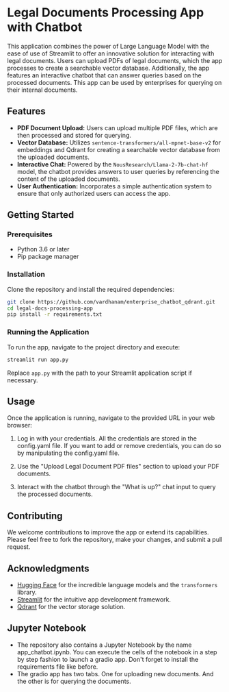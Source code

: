 
# Legal Documents Processing App with Chatbot

This application combines the power of Large Language Model with the ease of use of Streamlit to offer an innovative solution for interacting with legal documents. Users can upload PDFs of legal documents, which the app processes to create a searchable vector database. Additionally, the app features an interactive chatbot that can answer queries based on the processed documents. This app can be used by enterprises for querying on their internal documents.

## Features

- **PDF Document Upload:** Users can upload multiple PDF files, which are then processed and stored for querying.
- **Vector Database:** Utilizes `sentence-transformers/all-mpnet-base-v2` for embeddings and Qdrant for creating a searchable vector database from the uploaded documents.
- **Interactive Chat:** Powered by the `NousResearch/Llama-2-7b-chat-hf` model, the chatbot provides answers to user queries by referencing the content of the uploaded documents.
- **User Authentication:** Incorporates a simple authentication system to ensure that only authorized users can access the app.

## Getting Started

### Prerequisites

- Python 3.6 or later
- Pip package manager

### Installation

Clone the repository and install the required dependencies:

```bash
git clone https://github.com/vardhanam/enterprise_chatbot_qdrant.git
cd legal-docs-processing-app
pip install -r requirements.txt
```

### Running the Application

To run the app, navigate to the project directory and execute:

```bash
streamlit run app.py
```

Replace `app.py` with the path to your Streamlit application script if necessary.

## Usage

Once the application is running, navigate to the provided URL in your web browser:

1. Log in with your credentials. All the credentials are stored in the config.yaml file. If you want to add or remove credentials, you can do so by manipulating the config.yaml file.



2. Use the "Upload Legal Document PDF files" section to upload your PDF documents.


3. Interact with the chatbot through the "What is up?" chat input to query the processed documents.

## Contributing

We welcome contributions to improve the app or extend its capabilities. Please feel free to fork the repository, make your changes, and submit a pull request.


## Acknowledgments

- [Hugging Face](https://huggingface.co/) for the incredible language models and the `transformers` library.
- [Streamlit](https://streamlit.io/) for the intuitive app development framework.
- [Qdrant](https://qdrant.tech/) for the vector storage solution.

## Jupyter Notebook

- The repository also contains a Jupyter Notebook by the name app_chatbot.ipynb. You can execute the cells of the notebook in a step by step fashion to launch a gradio app. Don't forget to install the requirements file like before.
- The gradio app has two tabs. One for uploading new documents. And the other is for querying the documents.